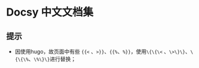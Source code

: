 # Docsy 中文文档集

## 提示
- 因使用hugo，故页面中有些 `{{<` 、`>}}`、`{{%`、`%}}`，使用`\{\{\<` 、`\>\}\}`、`\{\{\%`、`\%\}\}`进行替换；